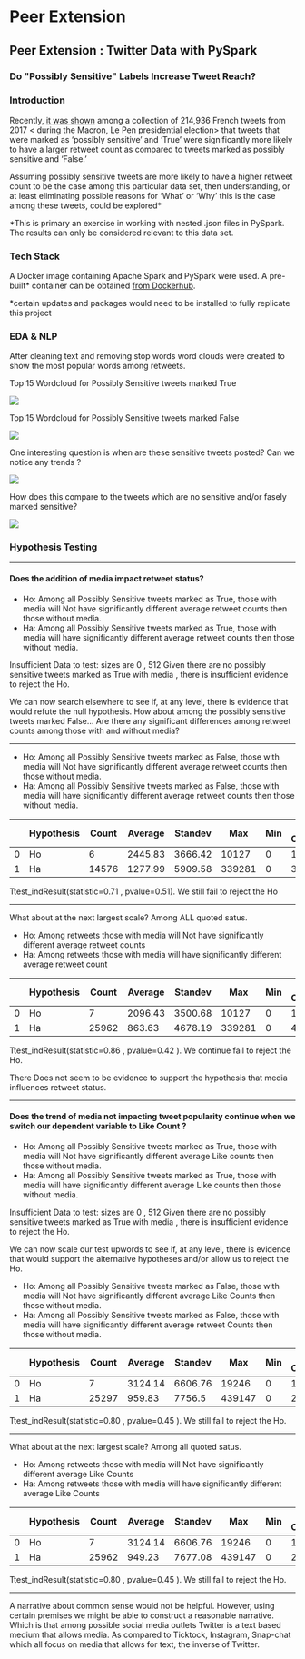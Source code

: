 # Peer Extension
## Peer Extension : Twitter Data with PySpark
### Do "Possibly Sensitive" Labels Increase Tweet Reach?  

### Introduction
Recently, [it was shown]( https://github.com/lisapaige/Tweet-for-Reach ) among a collection of 214,936 French tweets from 2017 < during the Macron, Le Pen presidential election> that tweets that were marked as ‘possibly sensitive’ and ‘True’ were significantly more likely to have a larger retweet count as compared to tweets marked as possibly sensitive and ‘False.’ 

Assuming possibly sensitive tweets are more likely to have a higher retweet count to be the case among this particular data set, then understanding, or at least eliminating possible reasons for ‘What’ or ‘Why’ this is the case among these tweets, could be explored* 

*This is primary an exercise in working with nested .json files in PySpark. The results can only be considered relevant to this data set.
  
 ### Tech Stack
 A Docker image containing Apache Spark and PySpark were used. A pre-built* container can be obtained [from Dockerhub]( https://hub.docker.com/r/jupyter/pyspark-notebook ). 

*certain updates and packages would need to be installed to fully replicate this project
 
 
### EDA & NLP

After cleaning text and removing stop words word clouds were created to show the most popular words among retweets.

Top 15 Wordcloud for Possibly Sensitive tweets marked True

![]( https://github.com/AChezick/peer_extension/blob/main/images/en_cloud_top15.png ) 

Top 15 Wordcloud for Possibly Sensitive tweets marked False

![]( https://github.com/AChezick/peer_extension/blob/main/images/enFAL_cloud_top15.png ) 

One interesting question is when are these sensitive tweets posted? Can we notice any trends ? 

![]( https://github.com/AChezick/peer_extension/blob/main/images/Hourly_Countsa.png )

How does this compare to the tweets which are no sensitive and/or fasely marked sensitive?

![]( https://github.com/AChezick/peer_extension/blob/main/images/hcountsF2.png )

### Hypothesis Testing

--- 

#### Does the addition of media impact retweet status? 



* Ho: Among all Possibly Sensitive tweets marked as True, those with media will Not have significantly different average retweet counts then those without media.
* Ha: Among all Possibly Sensitive tweets marked as True, those with media will have significantly different average retweet counts then those without media.

Insufficient Data to test: sizes are 0 , 512
Given there are no possibly sensitive tweets marked as True with media , there is insufficient evidence to reject the Ho. 


We can now search elsewhere to see if, at any level, there is evidence that would refute the null hypothesis. How about among the possibly sensitive tweets marked False... Are there any significant differences among retweet counts among those with and without media? 

---

* Ho: Among all Possibly Sensitive tweets marked as False, those with media will Not have significantly different average retweet counts then those without media.
* Ha: Among all Possibly Sensitive tweets marked as False, those with media will have significantly different average retweet counts then those without media.

|   | Hypothesis | Count | Average | Standev | Max    | Min | Sig Count |
|---|------------|-------|---------|---------|--------|-----|-----------|
| 0 | Ho         | 6     | 2445.83 | 3666.42 | 10127  | 0   | 1         |
| 1 | Ha         | 14576 | 1277.99 | 5909.58 | 339281 | 0   | 327       |

Ttest_indResult(statistic=0.71 , pvalue=0.51). We still fail to reject the Ho

---

What about at the next largest scale? Among ALL quoted satus. 

* Ho: Among retweets those with media will Not have significantly different average retweet counts 
* Ha: Among retweets those with media will have significantly different average retweet count

|   | Hypothesis | Count | Average | Standev | Max    | Min | Sig Count |
|---|------------|-------|---------|---------|--------|-----|-----------|
| 0 | Ho         | 7     | 2096.43 | 3500.68 | 10127  | 0   | 1         |
| 1 | Ha         | 25962 | 863.63  | 4678.19 | 339281 | 0   | 482       |

Ttest_indResult(statistic=0.86 , pvalue=0.42 ). 
We continue fail to reject the Ho.

There Does not seem to be evidence to support the hypothesis that media influences retweet status.

--- 

#### Does the trend of media not impacting tweet popularity continue when we switch our dependent variable to Like Count ?

* Ho: Among all Possibly Sensitive tweets marked as True, those with media will Not have significantly different average Like counts then those without media.
* Ha: Among all Possibly Sensitive tweets marked as True, those with media will have significantly different average Like counts then those without media.

Insufficient Data to test: sizes are 0 , 512
Given there are no possibly sensitive tweets marked as True with media , there is insufficient evidence to reject the Ho.

We can now scale our test upwords to see if, at any level, there is evidence that would support the alternative hypotheses and/or allow us to reject the Ho.

* Ho: Among all Possibly Sensitive tweets marked as False, those with media will Not have significantly different average Like Counts then those without media.
* Ha: Among all Possibly Sensitive tweets marked as False, those with media will have significantly different average retweet Counts then those without media.

|   | Hypothesis | Count | Average | Standev | Max    | Min | Sig Count |
|---|------------|-------|---------|---------|--------|-----|-----------|
| 0 | Ho         | 7     | 3124.14 | 6606.76 | 19246  | 0   | 1         |
| 1 | Ha         | 25297 | 959.83  | 7756.5  | 439147 | 0   | 241       |

Ttest_indResult(statistic=0.80 , pvalue=0.45 ). We still fail to reject the Ho.

---

What about at the next largest scale? Among all quoted satus. 

* Ho: Among retweets those with media will Not have significantly different average Like Counts 
* Ha: Among retweets those with media will have significantly different average Like Counts

|   | Hypothesis | Count | Average | Standev | Max    | Min | Sig Count |
|---|------------|-------|---------|---------|--------|-----|-----------|
| 0 | Ho         | 7     | 3124.14 | 6606.76 | 19246  | 0   | 1         |
| 1 | Ha         | 25962 | 949.23  | 7677.08 | 439147 | 0   | 246       |

Ttest_indResult(statistic=0.80 , pvalue=0.45 ). 
We still fail to reject the Ho.

---

A narrative about common sense would not be helpful. However, using certain premises we might be able to construct a reasonable narrative. Which is that among possible social media outlets Twitter is a text based medium that allows media. As compared to Ticktock, Instagram, Snap-chat which all focus on media that allows for text, the inverse of Twitter.
